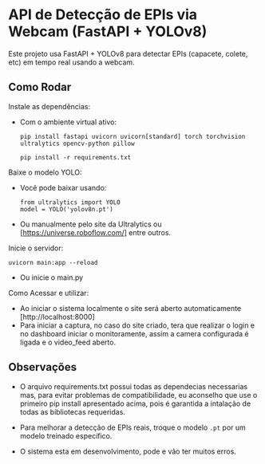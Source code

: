 # API de Detecção de EPIs via Webcam (FastAPI + YOLOv8)

Este projeto usa FastAPI + YOLOv8 para detectar EPIs (capacete, colete, etc) em tempo real usando a webcam.

## Como Rodar

Instale as dependências:

   - Com o ambiente virtual ativo:
      ```
      pip install fastapi uvicorn uvicorn[standard] torch torchvision ultralytics opencv-python pillow
      ```
      ```
      pip install -r requirements.txt
      ```

Baixe o modelo YOLO:

   - Você pode baixar usando:
     ```
     from ultralytics import YOLO
     model = YOLO('yolov8n.pt')
     ```
   - Ou manualmente pelo site da Ultralytics ou [https://universe.roboflow.com/] entre outros.

Inicie o servidor:

   ```
   uvicorn main:app --reload
   ```
   - Ou inicie o main.py

Como Acessar e utilizar:

   - Ao iniciar o sistema localmente o site será aberto automaticamente [http://localhost:8000]
   - Para iniciar a captura, no caso do site criado, tera que realizar o login e no dashboard iniciar o monitoramente, assim a camera
   configurada é ligada e o video_feed aberto. 

## Observações

   - O arquivo requirements.txt possui todas as dependecias necessarias mas, para evitar problemas de compatibilidade, eu aconselho
   que use o primeiro pip install apresentado acima, pois é garantida a intalação de todas as bibliotecas requeridas.

   - Para melhorar a detecção de EPIs reais, troque o modelo `.pt` por um modelo treinado específico.

   - O sistema esta em desenvolvimento, pode e vão ter muitos erros.